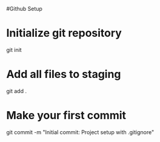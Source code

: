 #Github Setup

# Initialize git repository

git init

# Add all files to staging

git add .

# Make your first commit

git commit -m "Initial commit: Project setup with .gitignore"
